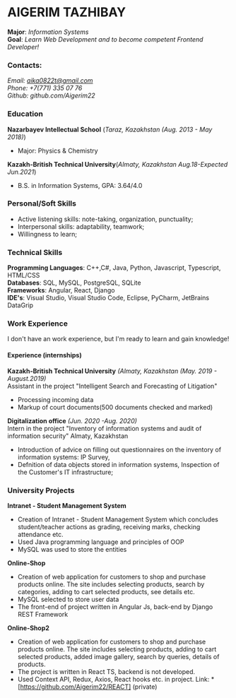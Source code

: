 # AIGERIM TAZHIBAY  
**Major**: *Information Systems*   
**Goal**: *Learn Web Development and to become competent Frontend Developer!*

### Contacts:
*Email: aika0822t@gmail.com   
Phone: +7(771) 335 07 76   
Github: github.com/Aigerim22*

### Education
**Nazarbayev Intellectual School** (*Taraz, Kazakhstan (Aug. 2013 - May 2018)*)
- Major: Physics & Chemistry 

**Kazakh-British Technical University**(*Almaty, Kazakhstan Aug.18-Expected Jun.2021*)
 - B.S. in Information Systems, GPA: 3.64/4.0
 
 ### Personal/Soft Skills
-  Active listening skills: note-taking, organization, punctuality;
-  Interpersonal skills: adaptability, teamwork;
- Willingness to learn;

### Technical Skills
**Programming Languages**: C++,C#, Java, Python, Javascript, Typescript, HTML/CSS   
**Databases**: SQL, MySQL, PostgreSQL, SQLite   
**Frameworks**: Angular, React, Django   
**IDE's**: Visual Studio, Visual Studio Code, Eclipse, PyCharm, JetBrains DataGrip

###  Work Experience
I don't have an work experience, but I'm ready to learn and gain knowledge!
#### Experience (internships)
**Kazakh-British Technical University** *(Almaty, Kazakhstan (May. 2019 - August.2019)*   
Assistant in the project "Intelligent Search and Forecasting of Litigation" 
- Processing incoming data
- Markup of court documents(500 documents checked and marked)

**Digitalization office** *(Jun. 2020 -Aug. 2020)*   
Intern in the project "Inventory of information systems and audit of information security" Almaty, Kazakhstan 
- Introduction of advice on filling out questionnaires on the inventory of information systems: IP Survey,
- Defnition of data objects stored in information systems, Inspection of the Customer's IT infrastructure;

### University Projects
**Intranet - Student Management System**
- Creation of Intranet - Student Management System which concludes student/teacher actions as grading,
receiving marks, checking attendance etc.
- Used Java programming language and principles of OOP
- MySQL was used to store the entities

**Online-Shop**
- Creation of web application for customers to shop and purchase products online. The site includes selecting
products, search by categories, adding to cart selected products, see details etc.
- MySQL selected to store user data
- The front-end of project written in Angular Js, back-end by Django REST Framework


**Online-Shop2**
- Creation of web application for customers to shop and purchase products online. The site includes selecting
products, adding to cart selected products, added image gallery, search by queries, details of products.
- The project is written in React TS, backend is not developed.
- Used Context API, Redux, Axios, React hooks etc. in project.
Link: * [https://github.com/Aigerim22/REACT] (private)
